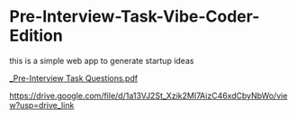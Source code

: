 # Pre-Interview-Task-Vibe-Coder-Edition
this is a simple web app to generate startup ideas

[_Pre-Interview Task Questions.pdf](https://github.com/user-attachments/files/19639375/_Pre-Interview.Task.Questions.pdf)


https://drive.google.com/file/d/1a13VJ2St_Xzik2MI7AizC46xdCbyNbWo/view?usp=drive_link
